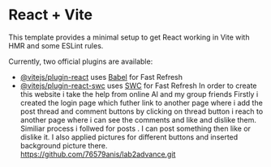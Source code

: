 # React + Vite

This template provides a minimal setup to get React working in Vite with HMR and some ESLint rules.

Currently, two official plugins are available:

- [@vitejs/plugin-react](https://github.com/vitejs/vite-plugin-react/blob/main/packages/plugin-react/README.md) uses [Babel](https://babeljs.io/) for Fast Refresh
- [@vitejs/plugin-react-swc](https://github.com/vitejs/vite-plugin-react-swc) uses [SWC](https://swc.rs/) for Fast Refresh
In order to create this website i take the help from online Al and my group friends
Firstly i created the login page which futher link to another page where i add the post thread and comment buttons by clicking on thread button i reach to another page where i can see the comments and like and dislike them. Similiar process i follwed for posts . I can post something then like or dislike it.
I also applied pictures for different buttons and inserted background picture there.
https://github.com/76579anis/lab2advance.git